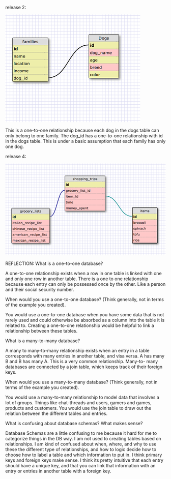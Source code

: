 release 2:

![one-to-one](./imgs/one-to-one.png)

This is a one-to-one relationship because each dog in the dogs table can only belong to one family. The dog_id has a one-to-one relationship with id in the dogs table. This is under a basic assumption that each family has only one dog.

release 4:

![many-to-many](./imgs/many-to-many.png)

REFLECTION: What is a one-to-one database?

A one-to-one relationship exists when a row in one table is linked
with one and only one row in another table. There is a one to one
relationship because each entry can only be possessed once by the
other. Like a person and their social security number.

When would you use a one-to-one database? (Think generally, not in
terms of the example you created).

You would use a one-to-one database when you have some data that is
not rarely used and could otherwise be absorbed as a column into the
table it is related to. Creating a one-to-one relationship would be
helpful to link a relationship between these tables.

What is a many-to-many database?

A many to many-to-many relationship exists when an entry in a table
corresponds with many entries in another table, and visa versa. A has
many B and B has many A. This is a very common relationship. Many-to-
many databases are connected by a join table, which keeps track of
their foreign keys.

When would you use a many-to-many database? (Think generally, not in
terms of the example you created).

You would use a many-to-many relationship to model data that involves
a lot of groups. Things like chat-threads and users, gamers and games,
products and customers. You would use the join table to draw out the
relation between the different tables and entries.

What is confusing about database schemas? What makes sense?

Database Schemas are a little confusing to me because it hard for me
to categorize things in the DB way. I am not used to creating tables
based on relationships. I am kind of confused about when, where, and
why to use these the different type of relationships, and how to logic
decide how to choose how to label a table and which information to put
in. I think primary keys and foreign keys make sense. I think its
pretty intuitive that each entry should have a unique key, and that
you can link that information with an entry or entries in another
table with a foreign key.
